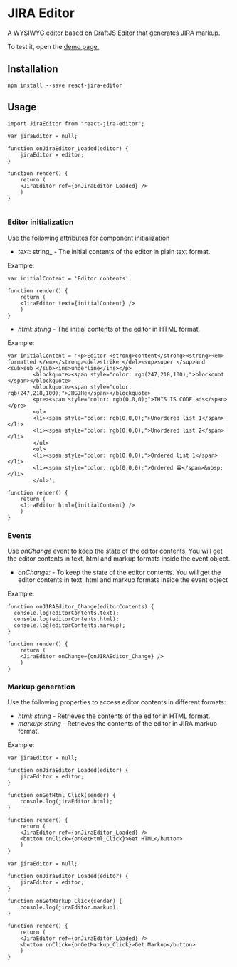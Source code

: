 # JIRA Editor

A WYSIWYG editor based on DraftJS Editor that generates JIRA markup.

To test it, open the [demo page.](https://hespi.github.io/jira-editor/)

## Installation

```
npm install --save react-jira-editor
```

## Usage


```
import JiraEditor from "react-jira-editor";

var jiraEditor = null;

function onJiraEditor_Loaded(editor) {
    jiraEditor = editor;
}

function render() {
    return (
    <JiraEditor ref={onJiraEditor_Loaded} />
    )
}


```

### Editor initialization
Use the following attributes for component initialization

* _text_: string_ - The initial contents of the editor in plain text format.

Example:

```
var initialContent = 'Editor contents';

function render() {
    return (
    <JiraEditor text={initialContent} />
    )
}

```

* _html: string_ - The initial contents of the editor in HTML format.

Example:

```
var initialContent = '<p>Editor <strong>content</strong><strong><em> formatted </em></strong><del>strike </del><sup>super </sup>and <sub>sub </sub><ins>underline</ins></p>
        <blockquote><span style="color: rgb(247,218,100);">blockquot </span></blockquote>
        <blockquote><span style="color: rgb(247,218,100);">JHGJHe</span></blockquote>
        <pre><span style="color: rgb(0,0,0);">THIS IS CODE ads</span></pre>
        <ul>
        <li><span style="color: rgb(0,0,0);">Unordered list 1</span></li>
        <li><span style="color: rgb(0,0,0);">Unordered list 2</span></li>
        </ul>
        <ol>
        <li><span style="color: rgb(0,0,0);">Ordered list 1</span></li>
        <li><span style="color: rgb(0,0,0);">Ordered 😀</span>&nbsp;</li>
        </ol>';

function render() {
    return (
    <JiraEditor html={initialContent} />
    )
}

```

### Events

Use _onChange_ event to keep the state of the editor contents. You will get the editor contents in text, html and markup formats inside the event object.

* _onChange:_ - To keep the state of the editor contents. You will get the editor contents in text, html and markup formats inside the event object

Example:

```
function onJIRAEditor_Change(editorContents) {
  console.log(editorContents.text);
  console.log(editorContents.html);
  console.log(editorContents.markup);
}

function render() {
    return (
    <JiraEditor onChange={onJIRAEditor_Change} />
    )
}
```

### Markup generation
Use the following properties to access editor contents in different formats:

* _html: string_ - Retrieves the contents of the editor in HTML format.
* _markup: string_ - Retrieves the contents of the editor in JIRA markup format.

Example:

```
var jiraEditor = null;

function onJiraEditor_Loaded(editor) {
    jiraEditor = editor;
}

function onGetHtml_Click(sender) {
    console.log(jiraEditor.html);
}

function render() {
    return (
    <JiraEditor ref={onJiraEditor_Loaded} />
    <button onClick={onGetHtml_Click}>Get HTML</button>
    )
}
```
```
var jiraEditor = null;

function onJiraEditor_Loaded(editor) {
    jiraEditor = editor;
}

function onGetMarkup_Click(sender) {
    console.log(jiraEditor.markup);
}

function render() {
    return (
    <JiraEditor ref={onJiraEditor_Loaded} />
    <button onClick={onGetMarkup_Click}>Get Markup</button>
    )
}

```
